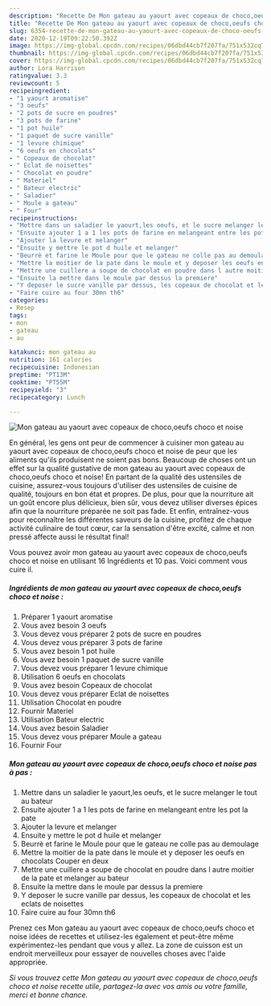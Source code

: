 ```yaml
---
description: "Recette De Mon gateau au yaourt avec copeaux de choco,oeufs choco et noise"
title: "Recette De Mon gateau au yaourt avec copeaux de choco,oeufs choco et noise"
slug: 6354-recette-de-mon-gateau-au-yaourt-avec-copeaux-de-choco-oeufs-choco-et-noise
date: 2020-12-19T09:22:50.392Z
image: https://img-global.cpcdn.com/recipes/06dbd44cb7f207fa/751x532cq70/mon-gateau-au-yaourt-avec-copeaux-de-chocooeufs-choco-et-noise-photo-principale-de-la-recette.jpg
thumbnail: https://img-global.cpcdn.com/recipes/06dbd44cb7f207fa/751x532cq70/mon-gateau-au-yaourt-avec-copeaux-de-chocooeufs-choco-et-noise-photo-principale-de-la-recette.jpg
cover: https://img-global.cpcdn.com/recipes/06dbd44cb7f207fa/751x532cq70/mon-gateau-au-yaourt-avec-copeaux-de-chocooeufs-choco-et-noise-photo-principale-de-la-recette.jpg
author: Lora Harrison
ratingvalue: 3.3
reviewcount: 5
recipeingredient:
- "1 yaourt aromatise"
- "3 oeufs"
- "2 pots de sucre en poudres"
- "3 pots de farine"
- "1 pot huile"
- "1 paquet de sucre vanille"
- "1 levure chimique"
- "6 oeufs en chocolats"
- " Copeaux de chocolat"
- " Eclat de noisettes"
- " Chocolat en poudre"
- " Materiel"
- " Bateur electric"
- " Saladier"
- " Moule a gateau"
- " Four"
recipeinstructions:
- "Mettre dans un saladier le yaourt,les oeufs, et le sucre melanger le tout au bateur"
- "Ensuite ajouter 1 a 1 les pots de farine en melangeant entre les pot la pate"
- "Ajouter la levure et melanger"
- "Ensuite y mettre le pot d huile et melanger"
- "Beurrè et farine le Moule pour que le gateau ne colle pas au demoulage"
- "Mettre la moitier de la pate dans le moule et y deposer les oeufs en chocolats Couper en deux"
- "Mettre une cuillere a soupe de chocolat en poudre dans l autre moitier de la pate et melanger au bateur"
- "Ensuite la mettre dans le moule par dessus la premiere"
- "Y deposer le sucre vanille par dessus, les copeaux de chocolat et les eclats de noisettes"
- "Faire cuire au four 30mn th6"
categories:
- Resep
tags:
- mon
- gateau
- au

katakunci: mon gateau au 
nutrition: 161 calories
recipecuisine: Indonesian
preptime: "PT13M"
cooktime: "PT55M"
recipeyield: "3"
recipecategory: Lunch

---
```



![Mon gateau au yaourt avec copeaux de choco,oeufs choco et noise](https://img-global.cpcdn.com/recipes/06dbd44cb7f207fa/751x532cq70/mon-gateau-au-yaourt-avec-copeaux-de-chocooeufs-choco-et-noise-photo-principale-de-la-recette.jpg)

En général, les gens ont peur de commencer à cuisiner mon gateau au yaourt avec copeaux de choco,oeufs choco et noise de peur que les aliments qu'ils produisent ne soient pas bons. Beaucoup de choses ont un effet sur la qualité gustative de mon gateau au yaourt avec copeaux de choco,oeufs choco et noise! En partant de la qualité des ustensiles de cuisine, assurez-vous toujours d'utiliser des ustensiles de cuisine de qualité, toujours en bon état et propres. De plus, pour que la nourriture ait un goût encore plus délicieux, bien sûr, vous devez utiliser diverses épices afin que la nourriture préparée ne soit pas fade. Et enfin, entraînez-vous pour reconnaître les différentes saveurs de la cuisine, profitez de chaque activité culinaire de tout cœur, car la sensation d'être excité, calme et non pressé affecte aussi le résultat final!

<!--inarticleads1-->

Vous pouvez avoir mon gateau au yaourt avec copeaux de choco,oeufs choco et noise en utilisant 16 Ingrédients et 10 pas. Voici comment vous cuire il.

##### Ingrédients de mon gateau au yaourt avec copeaux de choco,oeufs choco et noise :

1. Préparer 1 yaourt aromatise
1. Vous avez besoin 3 oeufs
1. Vous devez vous préparer 2 pots de sucre en poudres
1. Vous devez vous préparer 3 pots de farine
1. Vous avez besoin 1 pot huile
1. Vous avez besoin 1 paquet de sucre vanille
1. Vous devez vous préparer 1 levure chimique
1. Utilisation 6 oeufs en chocolats
1. Vous avez besoin  Copeaux de chocolat
1. Vous devez vous préparer  Eclat de noisettes
1. Utilisation  Chocolat en poudre
1. Fournir  Materiel
1. Utilisation  Bateur electric
1. Vous avez besoin  Saladier
1. Vous devez vous préparer  Moule a gateau
1. Fournir  Four




<!--inarticleads2-->

##### Mon gateau au yaourt avec copeaux de choco,oeufs choco et noise pas à pas :

1. Mettre dans un saladier le yaourt,les oeufs, et le sucre melanger le tout au bateur
1. Ensuite ajouter 1 a 1 les pots de farine en melangeant entre les pot la pate
1. Ajouter la levure et melanger
1. Ensuite y mettre le pot d huile et melanger
1. Beurrè et farine le Moule pour que le gateau ne colle pas au demoulage
1. Mettre la moitier de la pate dans le moule et y deposer les oeufs en chocolats Couper en deux
1. Mettre une cuillere a soupe de chocolat en poudre dans l autre moitier de la pate et melanger au bateur
1. Ensuite la mettre dans le moule par dessus la premiere
1. Y deposer le sucre vanille par dessus, les copeaux de chocolat et les eclats de noisettes
1. Faire cuire au four 30mn th6




<!--inarticleads1-->

<p>
Prenez ces Mon gateau au yaourt avec copeaux de choco,oeufs choco et noise idées de recettes et utilisez-les également et peut-être même expérimentez-les pendant que vous y allez. La zone de cuisson est un endroit merveilleux pour essayer de nouvelles choses avec l'aide appropriée.
</p>

<p>
<i>Si vous trouvez cette Mon gateau au yaourt avec copeaux de choco,oeufs choco et noise recette utile, partagez-la avec vos amis ou votre famille, merci et bonne chance.</i>
</p>
